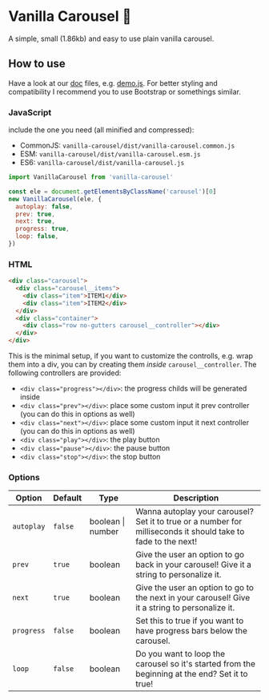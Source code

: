 # Vanilla Carousel 🎠

A simple, small (1.86kb) and easy to use plain vanilla carousel.

## How to use

Have a look at our [doc](./docs) files, e.g. [demo.js](./docs/demo.js). For better
styling and compatibility I recommend you to use Bootstrap or somethings similar.

### JavaScript

include the one you need (all minified and compressed):

- CommonJS: `vanilla-carousel/dist/vanilla-carousel.common.js`
- ESM: `vanilla-carousel/dist/vanilla-carousel.esm.js`
- ES6: `vanilla-carousel/dist/vanilla-carousel.js`

```js
import VanillaCarousel from 'vanilla-carousel'

const ele = document.getElementsByClassName('carousel')[0]
new VanillaCarousel(ele, {
  autoplay: false,
  prev: true,
  next: true,
  progress: true,
  loop: false,
})
```

### HTML

```html
<div class="carousel">
  <div class="carousel__items">
    <div class="item">ITEM1</div>
    <div class="item">ITEM2</div>
  </div>
  <div class="container">
    <div class="row no-gutters carousel__controller"></div>
  </div>
</div>
```

This is the minimal setup, if you want to customize the controlls, e.g. wrap them
into a div, you can by creating them _inside_ `carousel__controller`. The following
controllers are provided:

- `<div class="progress"></div>`: the progress childs will be generated inside
- `<div class="prev"></div>`: place some custom input it prev controller (you can do
  this in options as well)
- `<div class="next"></div>`: place some custom input it next controller (you can do
  this in options as well)
- `<div class="play"></div>`: the play button
- `<div class="pause"></div>`: the pause button
- `<div class="stop"></div>`: the stop button

### Options

| Option     | Default | Type              | Description                                                                                                   |
| ---------- | ------- | ----------------- | ------------------------------------------------------------------------------------------------------------- |
| `autoplay` | `false` | boolean \| number | Wanna autoplay your carousel? Set it to true or a number for milliseconds it should take to fade to the next! |
| `prev`     | `true`  | boolean           | Give the user an option to go back in your carousel! Give it a string to personalize it.                      |
| `next`     | `true`  | boolean           | Give the user an option to go to the next in your carousel! Give it a string to personalize it.               |
| `progress` | `false` | boolean           | Set this to true if you want to have progress bars below the carousel.                                        |
| `loop`     | `false` | boolean           | Do you want to loop the carousel so it's started from the beginning at the end? Set it to true!               |
